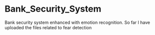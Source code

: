 # Bank_Security_System
Bank security system enhanced with emotion recognition.
So far I have uploaded the files related to fear detection
